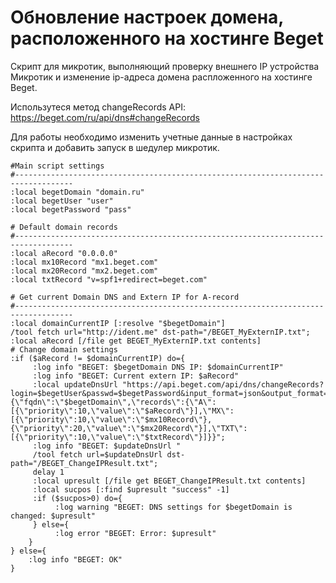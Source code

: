 # Обновление настроек домена, расположенного на хостинге Beget
Скрипт для микротик, выполняющий проверку внешнего IP устройства Микротик и изменение ip-адреса домена распложенного на хостинге Beget.

Использутеся метод changeRecords API: https://beget.com/ru/api/dns#changeRecords

Для работы необходимо изменить учетные данные в настройках скрипта и добавить запуск в шедулер микротик. 

```
#Main script settings
#-----------------------------------------------------------------------------------
:local begetDomain "domain.ru"
:local begetUser "user"		
:local begetPassword "pass"

# Default domain records
#-----------------------------------------------------------------------------------
:local aRecord "0.0.0.0"
:local mx10Record "mx1.beget.com"
:local mx20Record "mx2.beget.com"
:local txtRecord "v=spf1+redirect=beget.com"

# Get current Domain DNS and Extern IP for A-record
#-----------------------------------------------------------------------------------
:local domainCurrentIP [:resolve "$begetDomain"]
/tool fetch url="http://ident.me" dst-path="/BEGET_MyExternIP.txt";
:local aRecord [/file get BEGET_MyExternIP.txt contents]
# Change domain settings
:if ($aRecord != $domainCurrentIP) do={
     :log info "BEGET: $begetDomain DNS IP: $domainCurrentIP"
     :log info "BEGET: Current extern IP: $aRecord"     
	 :local updateDnsUrl "https://api.beget.com/api/dns/changeRecords?login=$begetUser&passwd=$begetPassword&input_format=json&output_format=json&input_data={\"fqdn\":\"$begetDomain\",\"records\":{\"A\":[{\"priority\":10,\"value\":\"$aRecord\"}],\"MX\":[{\"priority\":10,\"value\":\"$mx10Record\"},{\"priority\":20,\"value\":\"$mx20Record\"}],\"TXT\":[{\"priority\":10,\"value\":\"$txtRecord\"}]}}";
     :log info "BEGET: $updateDnsUrl "
     /tool fetch url=$updateDnsUrl dst-path="/BEGET_ChangeIPResult.txt";
     delay 1
     :local upresult [/file get BEGET_ChangeIPResult.txt contents] 
     :local sucpos [:find $upresult "success" -1]
     :if ($sucpos>0) do={
	      :log warning "BEGET: DNS settings for $begetDomain is changed: $upresult"          
     } else={
          :log error "BEGET: Error: $upresult"
    }
} else={
    :log info "BEGET: OK"
}
```
